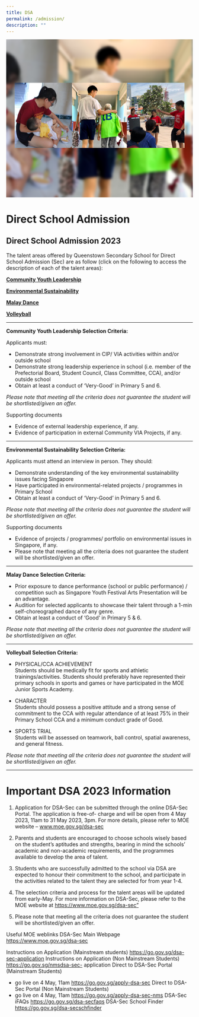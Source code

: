 ```yaml
---
title: DSA
permalink: /admission/
description: ""
---
```

![](/images/School%20Links/DSA_Pic3.png)

Direct School Admission
=======================



**Direct School Admission 2023**
--------------------------------

The talent areas offered by Queenstown Secondary School for Direct School Admission (Sec) are as follow (click on the following to access the description of each of the talent areas):

[**Community Youth Leadership**](https://staging.d33coz43hxnqna.amplifyapp.com/quick-links/school-links/learning-for-life-programme/)

[**Environmental Sustainability**](https://staging.d33coz43hxnqna.amplifyapp.com/quick-links/school-links/applied-learning-programme/)

[**Malay Dance**](https://staging.d33coz43hxnqna.amplifyapp.com/quick-links/school-links/malay-dance/)

[**Volleyball**](https://staging.d33coz43hxnqna.amplifyapp.com/quick-links/school-links/volleyball/)

----------------

**Community Youth Leadership Selection Criteria:**

Applicants must:

*   Demonstrate strong involvement in CIP/ VIA activities within and/or outside school
*   Demonstrate strong leadership experience in school (i.e. member of the Prefectorial Board, Student Council, Class Committee, CCA), and/or outside school
*   Obtain at least a conduct of ‘Very-Good’ in Primary 5 and 6.

_Please note that meeting all the criteria does not guarantee the student will be shortlisted/given an offer._

Supporting documents

*   Evidence of external leadership experience, if any.
*   Evidence of participation in external Community VIA Projects, if any.

---------------------

**Environmental Sustainability Selection Criteria:**

Applicants must attend an interview in person. They should:

*   Demonstrate understanding of the key environmental sustainability issues facing Singapore
*   Have participated in environmental-related projects / programmes in Primary School
*   Obtain at least a conduct of ‘Very-Good’ in Primary 5 and 6.

_Please note that meeting all the criteria does not guarantee the student will be shortlisted/given an offer._

Supporting documents

*   Evidence of projects / programmes/ portfolio on environmental issues in Singapore, if any.
*   Please note that meeting all the criteria does not guarantee the student will be shortlisted/given an offer.

-------------------

**Malay Dance Selection Criteria:**

*   Prior exposure to dance performance (school or public performance) / competition such as Singapore Youth Festival Arts Presentation will be an advantage.
*   Audition for selected applicants to showcase their talent through a 1-min self-choreographed dance of any genre.
*   Obtain at least a conduct of ‘Good’ in Primary 5 & 6.

_Please note that meeting all the criteria does not guarantee the student will be shortlisted/given an offer._

------------------------

**Volleyball Selection Criteria:**

*   PHYSICAL/CCA ACHIEVEMENT  
    Students should be medically fit for sports and athletic trainings/activities. Students should preferably have represented their primary schools in sports and games or have participated in the MOE Junior Sports Academy.

*   CHARACTER  
    Students should possess a positive attitude and a strong sense of commitment to the CCA with regular attendance of at least 75% in their Primary School CCA and a minimum conduct grade of Good.

*   SPORTS TRIAL  
    Students will be assessed on teamwork, ball control, spatial awareness, and general fitness.

_Please note that meeting all the criteria does not guarantee the student will be shortlisted/given an offer._

------------------

# **Important DSA 2023 Information**

1.	Application for DSA-Sec can be submitted through the online DSA-Sec Portal. The application is free-of- charge and will be open from 4 May 2023, 11am to 31 May 2023, 3pm. For more details, please refer to MOE website – www.moe.gov.sg/dsa-sec

2.	Parents and students are encouraged to choose schools wisely based on the student’s aptitudes and strengths, bearing in mind the schools’ academic and non-academic requirements, and the programmes available to develop the area of talent.

3.	Students who are successfully admitted to the school via DSA are expected to honour their commitment to the school, and participate in the activities related to the talent they are selected for from year 1-4.

4.	The selection criteria and process for the talent areas will be updated from early-May. For more information on DSA-Sec, please refer to the MOE website at https://www.moe.gov.sg/dsa-sec”

5.	Please note that meeting all the criteria does not guarantee the student will be shortlisted/given an offer.


Useful MOE weblinks
DSA-Sec Main Webpage	https://www.moe.gov.sg/dsa-sec

Instructions on Application (Mainstream students)	https://go.gov.sg/dsa-sec-application
Instructions on Application (Non Mainstream Students)	https://go.gov.sg/nmsdsa-sec- application
Direct to DSA-Sec Portal (Mainstream Students)
* go live on 4 May, 11am	https://go.gov.sg/apply-dsa-sec
Direct to DSA-Sec Portal (Non Mainstream Students)
* go live on 4 May, 11am	https://go.gov.sg/apply-dsa-sec-nms
DSA-Sec iFAQs	https://go.gov.sg/dsa-secfaqs
DSA-Sec School Finder	https://go.gov.sg/dsa-secschfinder


